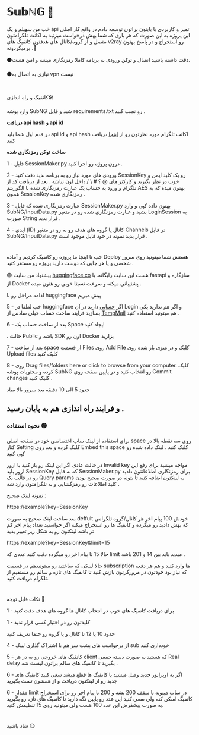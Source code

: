 # 𝕊𝕦𝕓ℕ𝔾 🐙
خب من سهیلم و یک api تمیز و کاربردی با پایتون براتون توسعه دادم   در واقع کار اصلی این پروژه به این صورت که هر باری که شما بهش درخواست میزنید به اکانت تلگرامتون متصل و از گروه/کانال های هدفتون کانفیگ های v2ray رو استخراج و در پاسخ بهتون برمیگردونه .🍃
 
 ⚫دقت داشته باشید اتصال و توکن ورودی به برنامه کاملا رمزنگاری میشه و امن هست.
  
 ⚫نیازی به اتصال  به vpn نیست
#
کانفیگ و راه اندازی🛠


وارد پوشه SubNG شید و فایل requirements.txt رو نصب کنید .

**دریافت api hash و api id**

در قدم اول شما باید api id و api hash اکانت تلگرام مورد نظرتون رو از [اینجا](https://my.telegram.org/)
 دریافت کنید

 

**ساخت توکن رمزنگاری شده**

1 - فایل SessionMaker.py درون پروژه رو اجرا کنید . 

2 - ورودی های مورد نیاز رو به برنامه بدید دقت کنید SessionKey رو یک کلید ایمن و خوب در نظر بگیرید و کارکتر های @ ؟ # \ / داخل اون نباشه . 
بعد از دریافت کد از تلگرام و ورود به حساب یک عبارت رمزنگاری شده با الگوریتم AES بهتون میده که به همون SessionKey رمزنگاری شده . 

3 - عبارت رمزنگاری شده که فایل SessionMaker.py بهتون داده کپی و وارد SubNG/InputData.py بشید و عبارت رمزنگاری شده رو در متغیر LoginSession به صورت String قرار بدید . 

4 - ایدی (ID) کانال یا گروه های هدف رو به رو در متغیر Channels در فایل  SubNG/InputData.py قرار بدید نمونه در خود فایل موجود است .

#
خب تا اینجا ما پروژه رو کانفیگ کردیم و آماده Deploy هستش شما میتونید روی سرور شخصی و یا هر جایی که دوست دارید پروژه رو مستقر کنید .

🟣 پیشنهاد من سایت [huggingface.co](https://huggingface.co/)
هست این سایت رایگانه. با fastapi سازگاره و از Docker پشتیبانی میکنه و سرعت نسبتا خوبی رو هتون میده
.

ادامه مراحل رو با huggingface پیش میریم

5 - خب لطفا در huggingface اگر [حسابی](https://huggingface.co/join) دارید در آن Login و اگر هم ندارید یکی بسازید فرایند ساخت حساب خیلی سادس از [TempMail](https://temp-mail.org/en/)
 هم میتونید استفاده کنید . 

6 - بعد از ساخت حساب یک Space ایجاد کنید

. حالت Public باشه و SDK اون رو Docker بزارید 

7 - بعد از ساخت space  از قسمت Files روی Add File کلیک و در منوی باز شده روی Upload files کلیک کنید 

8 - روی Drag files/folders here or click to browse from your computer.  کلیک کرده و محتویات پوشه SubNG رو انتخاب کنید  و در پایین صفحه روی Commit changes کلیک کنید . 


حدود 5 الی 10 دقیقه بعد سرور بالا میاد 

و فرایند راه اندازی هم به پایان رسید 
. 
----------
### نحوه استفاده 🟢

برای استفاده از لینک ساب اختصاصی خود در صفحه اصلی space روی سه نقطه بالا در کنار Setting کلیک کرده و بعد روی Embed this space  کلیک کنید .  لینک داده شده رو کپی کنید 

در حالت عادی اگر این لینک رو باز کنید با ارور Invalid key  مواجه میشید برای رفع این ارور باید SessionKey که به فایل SessionMaker.py برای رمزنگاری اطلاعاتتون دادید رو در قالب یک Query params به لینکتون اضافه کنید تا بتونه در صورت صحیح بودن کلید اطلاعات رو رمزگشایی و به تلگرامتون وارد شه . 

نمونه لینک صحیح : 

https://example?key=SessionKey
 

بعد ساخت لینک صحیح به صورت deffult خودش 100 پیام اخر هر کانال/گروه تلگرامی که بهش دادید رو میگرده و کانفیگ ها رو استخراج میکنه اگر خواستید تعداد پیام اخر کم تر باشه لینکتون رو به شکل زیر تغییر بدید 

https://example?key=SessionKey&limit=15

حالا 15 تا پیام اخر رو میگرده دقت کنید عددی که limit میدید باید بین 14 و 201 باشه .

حالا لینکی که ساختید رو میتونیدهم در قسمت subscription ها وارد کنید و هم هر دفعه که نیاز بود خودتون در مرورگرتون بازش کنید تا کانفیگ های تازه و سالم رو مستقیم از تلگرام دریافت کنید.

#

نکات قابل توجه 🔴

1 - برای دریافت کانفیگ های خوب در انتخاب کانال ها گروه های هدف دقت کنید

1 - کلیدتون رو در اختیار کسی قرار ندید

حدود 10 یا 12 تا کانال و یا گروه رو حتما تعریف کنید

4 - از درخواست های پشت سر هم یا اشتراک گذاری لینک sub خودداری کنید

5 - کانفیگ های خروجی رو به در هر client که هستید به صورت دسته جمعی Real delay بگیرید تا کانفیگ های سالم براتون لیست شه . 

6 - اگر به اوپراتور جدید وصل میشید یا کانفیگ ها قطع میشد سعی کنید کانفیگ های جدید رو از لینکتون دریافت و از همشون تست بگیرید

6 - مقدار limit در ساب میتونه تا سقف 200 بشه و 200 تا پیام اخر رو برای استخراج کانفیگ اسکن کنه ولی سعی کنید این عدد رو پایین نگه دارید تا کانفیگ های تازه رو بگیرید به صورت پیشفرض این عدد 100 هست ولی میتونید روی 15 تنظیمش کنید.

#
شاد باشید 😉
